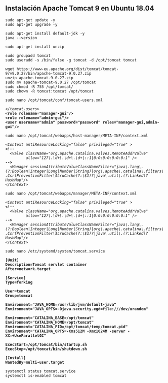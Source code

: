 ## Instalación Apache Tomcat 9 en Ubuntu 18.04

```
sudo apt-get update -y
sudo apt-get upgrade -y
```
```
sudo apt-get install default-jdk -y
java --version
```
```
sudo apt-get install unzip
```
```
sudo groupadd tomcat
sudo useradd -s /bin/false -g tomcat -d /opt/tomcat tomcat
``` 
```
wget https://www-eu.apache.org/dist/tomcat/tomcat-9/v9.0.27/bin/apache-tomcat-9.0.27.zip
unzip apache-tomcat-9.0.27.zip
sudo mv apache-tomcat-9.0.27 /opt/tomcat
sudo chmod -R 755 /opt/tomcat/
sudo chown -R tomcat:tomcat /opt/tomcat
``` 
```
sudo nano /opt/tomcat/conf/tomcat-users.xml
```
*`</tomcat-users>`*<br/> 
**`<role rolename="manager-gui"/>`**<br/>
**`<role rolename="admin-gui"/>`**<br/> 
**`<user username="admin" password="password" roles="manager-gui,admin-gui"/>`**
```
sudo nano /opt/tomcat/webapps/host-manager/META-INF/context.xml
```
*`<Context antiResourceLocking="false" privileged="true" >`*<br/>
**`<!--`**<br/>
*`  <Valve className="org.apache.catalina.valves.RemoteAddrValve"`*<br/>
*`         allow="127\.\d+\.\d+\.\d+|::1|0:0:0:0:0:0:0:1" />`*<br/>
**`-->`**<br/>
*`  <Manager sessionAttributeValueClassNameFilter="java\.lang\.(?:Boolean|Integer|Long|Number|String)|org\.apache\.catalina\.filters\.CsrfPreventionFilter\$LruCache(?:\$1)?|java\.util\.(?:Linked)?HashMap"/>`*<br/>
*`</Context>`*
```
sudo nano /opt/tomcat/webapps/manager/META-INF/context.xml
```
*`<Context antiResourceLocking="false" privileged="true" >`*<br/>
**`<!--`**<br/>
*`  <Valve className="org.apache.catalina.valves.RemoteAddrValve"`*<br/>
*`         allow="127\.\d+\.\d+\.\d+|::1|0:0:0:0:0:0:0:1" />`*<br/>
**`-->`**<br/>
*`  <Manager sessionAttributeValueClassNameFilter="java\.lang\.(?:Boolean|Integer|Long|Number|String)|org\.apache\.catalina\.filters\.CsrfPreventionFilter\$LruCache(?:\$1)?|java\.util\.(?:Linked)?HashMap"/>`*<br/>
*`</Context>`*
```
sudo nano /etc/systemd/system/tomcat.service
```
**`[Unit]`**<br/>
**`Description=Tomcat servlet container`**<br/>
**`After=network.target`**<br/>

**`[Service]`**<br/>
**`Type=forking`**<br/>

**`User=tomcat`**<br/>
**`Group=tomcat`**<br/>

**`Environment="JAVA_HOME=/usr/lib/jvm/default-java"`**<br/>
**`Environment="JAVA_OPTS=-Djava.security.egd=file:///dev/urandom"`**<br/>

**`Environment="CATALINA_BASE=/opt/tomcat"`**<br/>
**`Environment="CATALINA_HOME=/opt/tomcat"`**<br/>
**`Environment="CATALINA_PID=/opt/tomcat/temp/tomcat.pid"`**<br/>
**`Environment="CATALINA_OPTS=-Xms512M -Xmx1024M -server -XX:+UseParallelGC"`**<br/>

**`ExecStart=/opt/tomcat/bin/startup.sh`**<br/>
**`ExecStop=/opt/tomcat/bin/shutdown.sh`**<br/>

**`[Install]`**<br/>
**`WantedBy=multi-user.target`**<br/>
```
systemctl status tomcat.service
systemctl is-enabled tomcat
```

